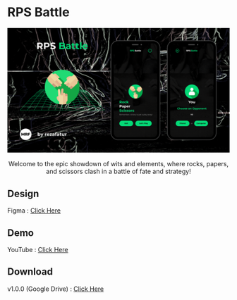 # RPS Battle

<div align="center">
    <img src="./rps_battle_thumbnail.png" alt="Coming Soon" style="max-width: 100%; height: auto;" />
    <p>
        Welcome to the epic showdown of wits and elements, where rocks, papers, and scissors clash in a battle of fate and strategy!
    </p>
</div>

## Design

Figma : [Click Here](https://www.figma.com/file/yFcAYrJpkWAhoFsHIVLK83/RPS-Battle?type=design&node-id=0%3A1&mode=design&t=O1XuVlywr6Trkdcp-1)

## Demo

YouTube : [Click Here](https://youtu.be/H9k3U2Jd1jM)

## Download

v1.0.0 (Google Drive) : [Click Here](https://drive.google.com/file/d/1k02MVuvLFG8YnlSqHOJ782XDtejsSgMf/view?usp=drive_link)
